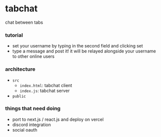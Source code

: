 # tabchat
chat between tabs

### tutorial 

- set your username by typing in the second field and clicking set
- type a message and post it! it will be relayed alongside your username to other online users

### architecture
- `src`
  - `index.html`: tabchat client
  - `index.js`: tabchat server
- `public`

### things that need doing
- port to next.js / react.js and deploy on vercel
- discord integration
- social oauth
